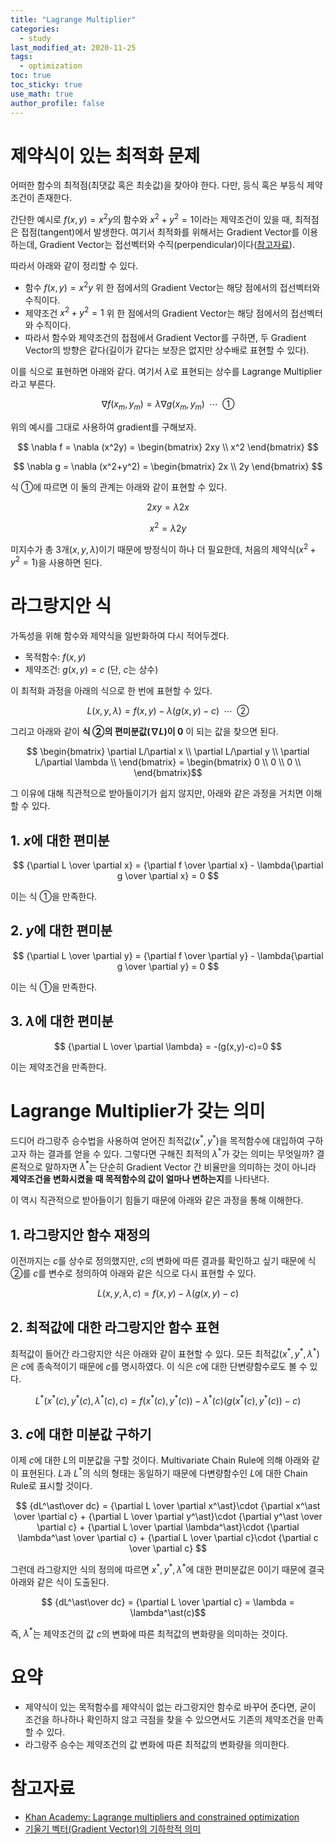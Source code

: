 ```yaml
---
title: "Lagrange Multiplier"
categories: 
  - study
last_modified_at: 2020-11-25
tags:
  - optimization
toc: true
toc_sticky: true
use_math: true
author_profile: false
---
```


# 제약식이 있는 최적화 문제

어떠한 함수의 최적점(최댓값 혹은 최솟값)을 찾아야 한다. 다만, 등식 혹은 부등식 제약조건이 존재한다.


간단한 예시로 $f(x,y)=x^2y$의 함수와 $x^2+y^2=1$이라는 제약조건이 있을 때, 최적점은 접점(tangent)에서 발생한다. 여기서 최적화를 위해서는 Gradient Vector를 이용하는데, Gradient Vector는 접선벡터와 수직(perpendicular)이다([참고자료](https://m.blog.naver.com/PostView.nhn?blogId=mindo1103&logNo=90153612595&proxyReferer=https:%2F%2Fwww.google.com%2F)). 


따라서 아래와 같이 정리할 수 있다.

- 함수 $f(x,y)=x^2y$ 위 한 점에서의 Gradient Vector는 해당 점에서의 접선벡터와 수직이다.
- 제약조건 $x^2+y^2=1$ 위 한 점에서의 Gradient Vector는 해당 점에서의 접선벡터와 수직이다.
- 따라서 함수와 제약조건의 접점에서 Gradient Vector를 구하면, 두 Gradient Vector의 방향은 같다(길이가 같다는 보장은 없지만 상수배로 표현할 수 있다).


이를 식으로 표현하면 아래와 같다. 여기서 $\lambda$로 표현되는 상수를 Lagrange Multiplier라고 부른다.

$$ \nabla f(x_m, y_m) = \lambda \nabla g(x_m, y_m) \;\; \cdots \;\; ①$$


위의 예시를 그대로 사용하여 gradient를 구해보자.

$$ \nabla f = \nabla (x^2y) = \begin{bmatrix}
2xy \\
x^2
\end{bmatrix} $$


$$ \nabla g = \nabla (x^2+y^2) = \begin{bmatrix}
2x \\
2y
\end{bmatrix} $$


식 ①에 따르면 이 둘의 관계는 아래와 같이 표현할 수 있다. 

$$ 2xy = \lambda 2x $$

$$ x^2 = \lambda 2y $$

미지수가 총 3개($x, y, \lambda$)이기 때문에 방정식이 하나 더 필요한데, 처음의 제약식($x^2+y^2=1$)을 사용하면 된다.


# 라그랑지안 식

가독성을 위해 함수와 제약식을 일반화하여 다시 적어두겠다.

- 목적함수: $f(x,y)$
- 제약조건: $g(x,y) = c$ (단, $c$는 상수)

이 최적화 과정을 아래의 식으로 한 번에 표현할 수 있다.

$$L(x,y,\lambda) = f(x,y) - \lambda(g(x,y)-c) \;\; \cdots \;\; ②$$

그리고 아래와 같이 <b>식 ②의 편미분값($\nabla L$)이 0</b> 이 되는 값을 찾으면 된다.

$$ \begin{bmatrix}
\partial L/\partial x \\
\partial L/\partial y \\
\partial L/\partial \lambda \\
\end{bmatrix} =
 \begin{bmatrix}
0 \\
0 \\
0 \\
\end{bmatrix}$$



그 이유에 대해 직관적으로 받아들이기가 쉽지 않지만, 아래와 같은 과정을 거치면 이해할 수 있다.

## 1. $x$에 대한 편미분

$$ {\partial L \over \partial x} =  {\partial f \over \partial x} -  \lambda{\partial g \over \partial x} = 0 $$

이는 식 ①을 만족한다.

## 2. $y$에 대한 편미분

$$ {\partial L \over \partial y} =  {\partial f \over \partial y} -  \lambda{\partial g \over \partial y} = 0 $$

이는 식 ①을 만족한다.

## 3. $\lambda$에 대한 편미분

$$ {\partial L \over \partial \lambda} =  -(g(x,y)-c)=0 $$

이는 제약조건을 만족한다.


# Lagrange Multiplier가 갖는 의미
드디어 라그랑주 승수법을 사용하여 얻어진 최적값($x^\ast, y^\ast$)을 목적함수에 대입하여 구하고자 하는 결과를 얻을 수 있다. 그렇다면 구해진 최적의 $\lambda^\ast$가 갖는 의미는 무엇일까? 결론적으로 말하자면 $\lambda^\ast$는 단순히 Gradient Vector 간 비율만을 의미하는 것이 아니라 <b>제약조건을 변화시켰을 때 목적함수의 값이 얼마나 변하는지</b>를 나타낸다. 


이 역시 직관적으로 받아들이기 힘들기 때문에 아래와 같은 과정을 통해 이해한다.

## 1. 라그랑지안 함수 재정의

이전까지는 $c$를 상수로 정의했지만, $c$의 변화에 따른 결과를 확인하고 싶기 때문에 식 ②를 $c$를 변수로 정의하여 아래와 같은 식으로 다시 표현할 수 있다.

$$L(x,y,\lambda, c) = f(x,y) - \lambda(g(x,y)-c)$$


## 2. 최적값에 대한 라그랑지안 함수 표현
최적값이 들어간 라그랑지안 식은 아래와 같이 표현할 수 있다. 모든 최적값($x^\ast, y^\ast, \lambda^\ast$)은 $c$에 종속적이기 때문에 $c$를 명시하였다. 이 식은 $c$에 대한 단변량함수로도 볼 수 있다.

$$L^\ast(x^\ast(c),y^\ast(c),\lambda^\ast(c), c) = f(x^\ast(c),y^\ast(c)) - \lambda^\ast(c)(g(x^\ast(c),y^\ast(c))-c) $$

## 3. $c$에 대한 미분값 구하기

이제 $c$에 대한 $L$의 미분값을 구할 것이다. Multivariate Chain Rule에 의해 아래와 같이 표현된다. $L$과 $L^\ast$의 식의 형태는 동일하기 때문에 다변량함수인 $L$에 대한 Chain Rule로 표시할 것이다.

$$ {dL^\ast\over dc} = {\partial L \over \partial x^\ast}\cdot {\partial x^\ast \over \partial c} + {\partial L \over \partial y^\ast}\cdot {\partial y^\ast \over \partial c} + {\partial L \over \partial \lambda^\ast}\cdot {\partial \lambda^\ast \over \partial c} + {\partial L \over \partial c}\cdot {\partial c \over \partial c}  $$

그런데 라그랑지안 식의 정의에 따르면 $x^\ast, y^\ast, \lambda^\ast$에 대한 편미분값은 0이기 때문에 결국 아래와 같은 식이 도출된다.

$$ {dL^\ast\over dc} =  {\partial L \over \partial c} = \lambda =  \lambda^\ast(c)$$
  

즉, $\lambda^\ast$는 제약조건의 값 $c$의 변화에 따른 최적값의 변화량을 의미하는 것이다.

# 요약
- 제약식이 있는 목적함수를 제약식이 없는 라그랑지안 함수로 바꾸어 준다면, 굳이 조건을 하나하나 확인하지 않고 극점을 찾을 수 있으면서도 기존의 제약조건을 만족할 수 있다. 
- 라그랑주 승수는 제약조건의 값 변화에 따른 최적값의 변화량을 의미한다.

# 참고자료 
- [Khan Academy: Lagrange multipliers and constrained optimization](https://www.khanacademy.org/math/multivariable-calculus/applications-of-multivariable-derivatives/lagrange-multipliers-and-constrained-optimization/v/constrained-optimization-introduction)
- [기울기 벡터(Gradient Vector)의 기하학적 의미](https://m.blog.naver.com/PostView.nhn?blogId=mindo1103&logNo=90153612595&proxyReferer=https:%2F%2Fwww.google.com%2F)
  